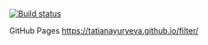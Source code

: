 [![Build status](https://ci.appveyor.com/api/projects/status/03yspkbwdr499aus?svg=true)](https://ci.appveyor.com/project/TatianaYuryeva/filter)

GitHub Pages https://tatianayuryeva.github.io/filter/